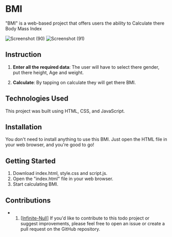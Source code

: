 # BMI

"BMI" is a web-based project that offers users the ability to Calculate there Body Mass Index

![Screenshot (90)](https://github.com/Infinite-Null/Javascript-projects/assets/97950192/938250a4-ab7b-48d0-ba7e-5bc1c290feda)
![Screenshot (91)](https://github.com/Infinite-Null/Javascript-projects/assets/97950192/e036889b-a5b2-473b-bae7-fd434fae486f)


## Instruction

1. **Enter all the required data**: The user will have to select there gender, put there height, Age and weight.

2. **Calculate**: By tapping on calculate they will get there BMI.

## Technologies Used

This project was built using HTML, CSS, and JavaScript.

## Installation

You don't need to install anything to use this BMI. Just open the HTML file in your web browser, and you're good to go!

## Getting Started

1. Download index.html, style.css and script.js.
2. Open the "index.html" file in your web browser.
3. Start calculating BMI.

## Contributions

- 1. [[Infinite-Null](https://github.com/Infinite-Null)]
If you'd like to contribute to this todo project or suggest improvements, please feel free to open an issue or create a pull request on the GitHub repository.


